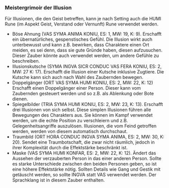 ### Meistergrimoir der Illusion

Für Illusionen, die den Geist betreffen, kann je nach Setting auch die HUMI Rune (im Aspekt Geist, Verstand oder
Vernunft) Rune verwendet werden.

* Böse Ahnung (VAS SYMA ANIMA KONIU, ES: 1, MW: 19, K: 9). Erschafft ein übernatürliches, gespenstisches Gefühl. Die
Illusion wirkt auch unterbewusst und kann z.B. bewirken, dass Charaktere einen Ort meiden, es sei denn, dass sie gute
Gründe haben, diesen aufzusuchen. Dieser Zauber könnte auch verwendet werden, um andere Gefühle zu beschreiben.
* Illusionskutsche (SYMA INGVA SICR CONDUC VAS FERA KONIU, ES: 2, MW: 27 K: 17). Erschafft die Illusion einer Kutsche
inklusive Zugtiere. Die Kutsche kann sich auch nach Wahl des Zaubernden bewegen.
* Doppelgänger (ORT VAS SYMA HUMI KONIU, ES: 2, MW: 22, K: 12) Erschafft einen Doppelgänger einer Person. Dieser kann
vom Zaubernden gesteuert werden und so z.B. als Ablenkung oder Bote dienen.
* Spiegelbilder (TRIA SYMA HUMI KONIU, ES: 2, MW: 23, K: 13). Erschafft drei Illusionen von sich selbst. Diese simplen
Illusionen führen alle Bewegungen des Charakters aus. Sie können im Kampf verwendet werden, um die echte Position zu
verschleiern und z.B. Gelegenheitsangriffe auszulösen. Illusionen, die vom Feind getroffen werden, werden von diesem
automatisch durchschaut.
* Traumbild (ORT HORA CONDUC INGVA SYMA ANIMA, ES: 2, MW: 30, K: 20). Sendet eine Traumbotschaft, die zwar nicht
räumlich, jedoch in ihrer Komplexität durch die Effektstärke beschränkt ist.
* Maske (VAS SYMA HUMI KONFAR, ES: 2, MW: 22, K: 12). Ändert das Aussehen der verzauberten Person in das einer
anderen Person. Sollte es starke Unterschiede zwischen den beiden Personen geben, so ist eine höhere Effektstärke
nötig. Sollten Details wie Gang und Gestik mit getäuscht werden, so sollte INGVA statt VAS verwendet werden. Der
Sprachklang ist in diesem Zauber enthalten.
